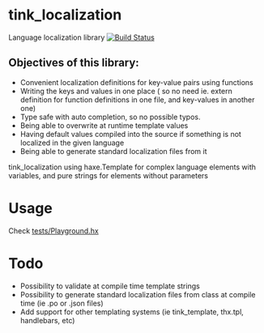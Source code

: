 # tink_localization
Language localization library
[![Build Status](https://travis-ci.org/grosmar/tink_localization.svg?branch=master)](https://travis-ci.org/grosmar/tink_localization)

## Objectives of this library:
- Convenient localization definitions for key-value pairs using functions
- Writing the keys and values in one place ( so no need ie. extern definition for function definitions in one file, and key-values in another one)
- Type safe with auto completion, so no possible typos.
- Being able to overwrite at runtime template values
- Having default values compiled into the source if something is not localized in the given language
- Being able to generate standard localization files from it

tink_localization using haxe.Template for complex language elements with variables, and pure strings for elements without parameters


# Usage
Check [tests/Playground.hx](https://github.com/grosmar/tink_localization/blob/master/tests/Playground.hx)

# Todo
- Possibility to validate at compile time template strings
- Possibility to generate standard localization files from class at compile time (ie .po or .json files)
- Add support for other templating systems (ie tink_template, thx.tpl, handlebars, etc)